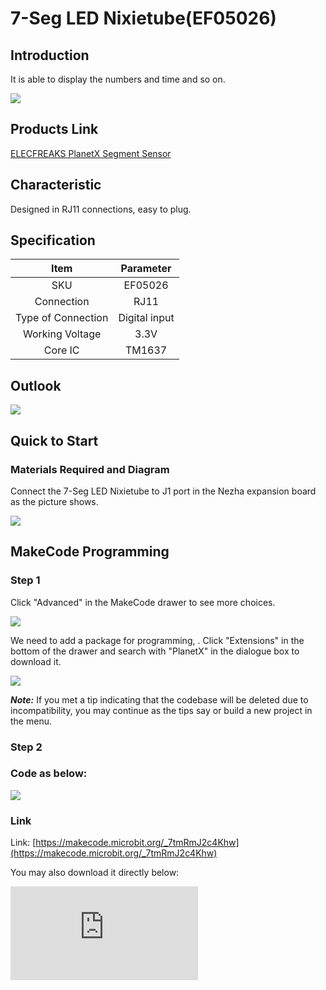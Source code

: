 # 7-Seg LED Nixietube(EF05026)

##  Introduction

It is able to display the numbers and time and so on.

![](https://wiki-media-ef.oss-cn-hongkong.aliyuncs.com//images/05026_01.png)

## Products Link

[ELECFREAKS PlanetX Segment Sensor](https://shop.elecfreaks.com/products/elecfreaks-planetx-segment-sensor?_pos=1&_sid=a2dcfb8b5&_ss=r)

## Characteristic


 Designed in RJ11 connections, easy to plug.

## Specification


Item | Parameter
:-: | :-:
SKU|EF05026
Connection|RJ11
Type of Connection|Digital input
Working Voltage|3.3V
Core IC|TM1637


## Outlook



![](https://wiki-media-ef.oss-cn-hongkong.aliyuncs.com//images/05026_02.png)

## Quick to Start


### Materials Required and Diagram

 Connect the 7-Seg LED Nixietube to J1 port in the Nezha expansion board as the picture shows.


![](https://wiki-media-ef.oss-cn-hongkong.aliyuncs.com//images/05026_03.png)

## MakeCode Programming


### Step 1

Click "Advanced" in the MakeCode drawer to see more choices.

![](https://wiki-media-ef.oss-cn-hongkong.aliyuncs.com//images/05001_04.png)

We need to add a package for programming, . Click "Extensions" in the bottom of the drawer and search with "PlanetX" in the dialogue box to download it.

![](https://wiki-media-ef.oss-cn-hongkong.aliyuncs.com//images/05001_05.png)

***Note:*** If you met a tip indicating that the codebase will be deleted due to incompatibility, you may continue as the tips say or build a new project in the menu.

### Step 2

### Code as below:

![](https://wiki-media-ef.oss-cn-hongkong.aliyuncs.com//images/05026_06.png)


### Link
Link: [https://makecode.microbit.org/_7tmRmJ2c4Khw](https://makecode.microbit.org/_7tmRmJ2c4Khw)

You may also download it directly below:


<div
    style={{
        position: 'relative',
        paddingBottom: '60%',
        overflow: 'hidden',
    }}
>
    <iframe
        src="https://makecode.microbit.org/_7tmRmJ2c4Khw"
        frameborder="0"
        sandbox="allow-popups allow-forms allow-scripts allow-same-origin"
        style={{
            position: 'absolute',
            width: '100%',
            height: '100%',
        }}
    />
</div>


### Result
 Set it display 12.34.

## Python Programming


### Step 1

Download the package and unzip it: [PlanetX_MicroPython](https://github.com/lionyhw/PlanetX_MicroPython/archive/master.zip)

Go to  [Python editor](https://python.microbit.org/v/2.0)

![](https://wiki-media-ef.oss-cn-hongkong.aliyuncs.com//images/05001_07.png)

We need to add enum.py and nixietube.py for programming. Click "Load/Save" and then click "Show Files (1)" to see more choices, click "Add file" to add enum.py and nixietube.py from the unzipped package of PlanetX_MicroPython.

![](https://wiki-media-ef.oss-cn-hongkong.aliyuncs.com//images/05001_08.png)
![](https://wiki-media-ef.oss-cn-hongkong.aliyuncs.com//images/05001_09.png)
![](https://wiki-media-ef.oss-cn-hongkong.aliyuncs.com//images/05026_10.png)

### Step 2

### Reference

```
from microbit import *
from enum import *
from nixietube import *

tm = NIXIETUBE(J1)
n = 0
while n < 10000:
    tm.set_show_num(n)
    n += 1
```


### Result
 The numbers from 0~99999 display on the 7-Seg LED Nixietube.

## Relevant File


## Technique File
